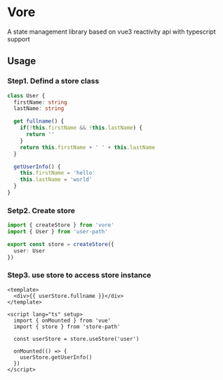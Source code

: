 # Vore
A state management library based on vue3 reactivity api with typescript support

## Usage

### Step1. Defind a store class
```typescript
class User {
  firstName: string
  lastName: string

  get fullname() {
    if(!this.firstName && !this.lastName) {
      return ''
    }
    return this.firstName + ' ' + this.lastName
  }

  getUserInfo() {
    this.firstName = 'hello'
    this.lastName = 'world'
  }
}
```

### Setp2. Create store
```typescript
import { createStore } from 'vore'
import { User } from 'user-path'

export const store = createStore({
  user: User
})
```

### Step3. use store to access store instance
```vue
<template>
  <div>{{ userStore.fullname }}</div>
</template>

<script lang="ts" setup>
  import { onMounted } from 'vue'
  import { store } from 'store-path'
  
  const userStore = store.useStore('user')

  onMounted(() => {
    userStore.getUserInfo()
  })
</script>
```
